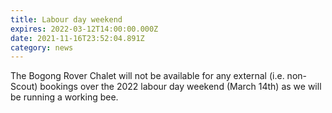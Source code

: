 ```yaml
---
title: Labour day weekend
expires: 2022-03-12T14:00:00.000Z
date: 2021-11-16T23:52:04.891Z
category: news
---
```


The Bogong Rover Chalet will not be available for any external (i.e. non-Scout)
bookings over the 2022 labour day weekend (March 14th) as we will be running a
working bee.
